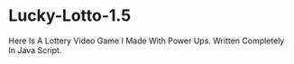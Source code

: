 # Lucky-Lotto-1.5
Here Is A Lottery Video Game I Made With Power Ups. Written Completely In Java Script.
